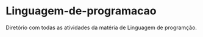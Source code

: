 # Linguagem-de-programacao

Diretório com todas as atividades da matéria de Linguagem de programção.
